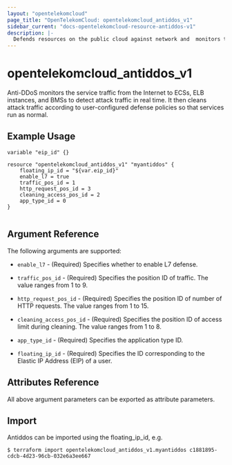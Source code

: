 ```yaml
---
layout: "opentelekomcloud"
page_title: "OpenTelekomCloud: opentelekomcloud_antiddos_v1"
sidebar_current: "docs-opentelekomcloud-resource-antiddos-v1"
description: |-
  Defends resources on the public cloud against network and  monitors the service traffic from the Internet to ECSs, ELB instances, and BMSs to detect attack traffic in real time.
---
```


# opentelekomcloud_antiddos_v1

Anti-DDoS monitors the service traffic from the Internet to ECSs, ELB instances, and BMSs to detect attack traffic in real time. It then cleans attack traffic according to user-configured defense policies so that services run as normal.

## Example Usage

 ```hcl
 variable "eip_id" {}
  
 resource "opentelekomcloud_antiddos_v1" "myantiddos" {
     floating_ip_id = "${var.eip_id}"
     enable_l7 = true
     traffic_pos_id = 1
     http_request_pos_id = 3
     cleaning_access_pos_id = 2
     app_type_id = 0
 }


 ```
## Argument Reference
The following arguments are supported:

* `enable_l7` - (Required) Specifies whether to enable L7 defense.

* `traffic_pos_id` - (Required) Specifies the position ID of traffic. The value ranges from 1 to 9.

* `http_request_pos_id` - (Required) Specifies the position ID of number of HTTP requests. The value ranges from 1 to 15.

* `cleaning_access_pos_id` - (Required) Specifies the position ID of access limit during cleaning. The value ranges from 1 to 8.

* `app_type_id` - (Required) Specifies the application type ID. 

* `floating_ip_id` - (Required) Specifies the ID corresponding to the Elastic IP Address (EIP) of a user.

## Attributes Reference
All above argument parameters can be exported as attribute parameters.

## Import

Antiddos can be imported using the floating_ip_id, e.g.
```
$ terraform import opentelekomcloud_antiddos_v1.myantiddos c1881895-cdcb-4d23-96cb-032e6a3ee667
```